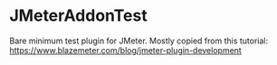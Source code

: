 # JMeterAddonTest

Bare minimum test plugin for JMeter.
Mostly copied from this tutorial:
https://www.blazemeter.com/blog/jmeter-plugin-development
